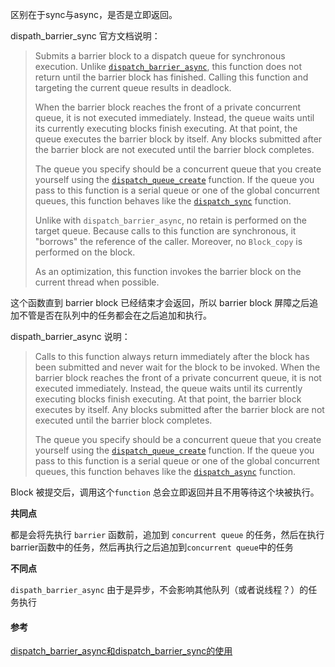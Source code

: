 区别在于sync与async，是否是立即返回。

dispath_barrier_sync 官方文档说明：

> Submits a barrier block to a dispatch queue for synchronous execution. Unlike [`dispatch_barrier_async`](apple-reference-documentation://hcNWDuWN4P), this function does not return until the barrier block has finished. Calling this function and targeting the current queue results in deadlock.
>
> When the barrier block reaches the front of a private concurrent queue, it is not executed immediately. Instead, the queue waits until its currently executing blocks finish executing. At that point, the queue executes the barrier block by itself. Any blocks submitted after the barrier block are not executed until the barrier block completes.
>
> The queue you specify should be a concurrent queue that you create yourself using the [`dispatch_queue_create`](apple-reference-documentation://hccjgwsoUD) function. If the queue you pass to this function is a serial queue or one of the global concurrent queues, this function behaves like the [`dispatch_sync`](apple-reference-documentation://hci70qjHON) function.
>
> Unlike with `dispatch_barrier_async`, no retain is performed on the target queue. Because calls to this function are synchronous, it "borrows" the reference of the caller. Moreover, no `Block_copy` is performed on the block.
>
> As an optimization, this function invokes the barrier block on the current thread when possible.

这个函数直到 barrier block 已经结束才会返回，所以 barrier block 屏障之后追加不管是否在队列中的任务都会在之后追加和执行。



dispath_barrier_async 说明：

> Calls to this function always return immediately after the block has been submitted and never wait for the block to be invoked. When the barrier block reaches the front of a private concurrent queue, it is not executed immediately. Instead, the queue waits until its currently executing blocks finish executing. At that point, the barrier block executes by itself. Any blocks submitted after the barrier block are not executed until the barrier block completes. 
>
> The queue you specify should be a concurrent queue that you create yourself using the [`dispatch_queue_create`](apple-reference-documentation://hccjgwsoUD) function. If the queue you pass to this function is a serial queue or one of the global concurrent queues, this function behaves like the [`dispatch_async`](apple-reference-documentation://hcVyOLxquW) function.

Block 被提交后，调用这个`function` 总会立即返回并且不用等待这个块被执行。



**共同点** 

都是会将先执行 `barrier` 函数前，追加到 `concurrent queue` 的任务，然后在执行barrier函数中的任务，然后再执行之后追加到`concurrent queue`中的任务

**不同点**

`dispath_barrier_async` 由于是异步，不会影响其他队列（或者说线程？）的任务执行



#### 参考

[dispatch_barrier_async和dispatch_barrier_sync的使用](<https://blog.csdn.net/willluckysmile/article/details/61195571>)

